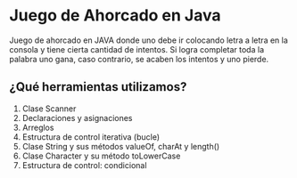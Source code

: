 # Juego de Ahorcado en Java

Juego de ahorcado en JAVA donde uno debe ir colocando letra a letra en la consola y tiene cierta cantidad de intentos. Si logra completar toda la palabra uno gana, caso contrario, se acaben los intentos y uno pierde.

## ¿Qué herramientas utilizamos?

1. Clase Scanner
2. Declaraciones y asignaciones
3. Arreglos
4. Estructura de control iterativa (bucle)
5. Clase String y sus métodos valueOf, charAt y length()
6. Clase Character y su método toLowerCase
7. Estructura de control: condicional